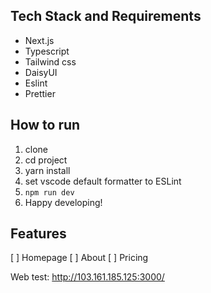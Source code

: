 ## Tech Stack and Requirements

-   Next.js
-   Typescript
-   Tailwind css
-   DaisyUI
-   Eslint
-   Prettier

## How to run

1.  clone
2.  cd project
3.  yarn install
4.  set vscode default formatter to ESLint
5.  `npm run dev`
6.  Happy developing!

## Features

[ ] Homepage
[ ] About
[ ] Pricing

Web test: http://103.161.185.125:3000/
